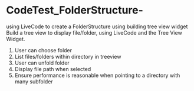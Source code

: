 # CodeTest_FolderStructure-
using LiveCode to create a FolderStructure using building tree view widget 
Build a tree view to display file/folder, using LiveCode and the Tree View Widget.

1. User can choose folder
2. List files/folders within directory in treeview
3. User can unfold folder
4. Display file path when selected 
5. Ensure performance is reasonable when pointing to a directory with many subfolder
